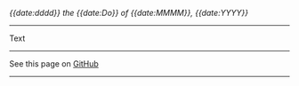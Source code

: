 *{{date:dddd}} the {{date:Do}} of {{date:MMMM}}, {{date:YYYY}}*
***
Text
***
See this page on [GitHub](https://github.com/markoooooooo/ooo/blob/main/Daily%20notes/{{title}}.md)
***